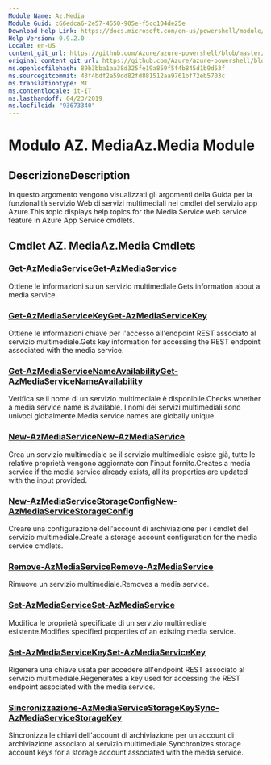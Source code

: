```yaml
---
Module Name: Az.Media
Module Guid: c66edca6-2e57-4550-905e-f5cc104de25e
Download Help Link: https://docs.microsoft.com/en-us/powershell/module/az.media
Help Version: 0.9.2.0
Locale: en-US
content_git_url: https://github.com/Azure/azure-powershell/blob/master/src/Media/Media/help/Az.Media.md
original_content_git_url: https://github.com/Azure/azure-powershell/blob/master/src/Media/Media/help/Az.Media.md
ms.openlocfilehash: 89b3bba1aa38d325fe19a859f5f4b845d1b9d53f
ms.sourcegitcommit: 43f4bdf2a59dd82fd881512aa9761bf72eb5703c
ms.translationtype: MT
ms.contentlocale: it-IT
ms.lasthandoff: 04/23/2019
ms.locfileid: "93673340"
---
```

# <span data-ttu-id="cdde5-101">Modulo AZ. Media</span><span class="sxs-lookup"><span data-stu-id="cdde5-101">Az.Media Module</span></span>
## <span data-ttu-id="cdde5-102">Descrizione</span><span class="sxs-lookup"><span data-stu-id="cdde5-102">Description</span></span>
<span data-ttu-id="cdde5-103">In questo argomento vengono visualizzati gli argomenti della Guida per la funzionalità servizio Web di servizi multimediali nei cmdlet del servizio app Azure.</span><span class="sxs-lookup"><span data-stu-id="cdde5-103">This topic displays help topics for the Media Service web service feature in Azure App Service cmdlets.</span></span>

## <span data-ttu-id="cdde5-104">Cmdlet AZ. Media</span><span class="sxs-lookup"><span data-stu-id="cdde5-104">Az.Media Cmdlets</span></span>
### [<span data-ttu-id="cdde5-105">Get-AzMediaService</span><span class="sxs-lookup"><span data-stu-id="cdde5-105">Get-AzMediaService</span></span>](Get-AzMediaService.md)
<span data-ttu-id="cdde5-106">Ottiene le informazioni su un servizio multimediale.</span><span class="sxs-lookup"><span data-stu-id="cdde5-106">Gets information about a media service.</span></span>

### [<span data-ttu-id="cdde5-107">Get-AzMediaServiceKey</span><span class="sxs-lookup"><span data-stu-id="cdde5-107">Get-AzMediaServiceKey</span></span>](Get-AzMediaServiceKey.md)
<span data-ttu-id="cdde5-108">Ottiene le informazioni chiave per l'accesso all'endpoint REST associato al servizio multimediale.</span><span class="sxs-lookup"><span data-stu-id="cdde5-108">Gets key information for accessing the REST endpoint associated with the media service.</span></span>

### [<span data-ttu-id="cdde5-109">Get-AzMediaServiceNameAvailability</span><span class="sxs-lookup"><span data-stu-id="cdde5-109">Get-AzMediaServiceNameAvailability</span></span>](Get-AzMediaServiceNameAvailability.md)
<span data-ttu-id="cdde5-110">Verifica se il nome di un servizio multimediale è disponibile.</span><span class="sxs-lookup"><span data-stu-id="cdde5-110">Checks whether a media service name is available.</span></span>
<span data-ttu-id="cdde5-111">I nomi dei servizi multimediali sono univoci globalmente.</span><span class="sxs-lookup"><span data-stu-id="cdde5-111">Media service names are globally unique.</span></span>

### [<span data-ttu-id="cdde5-112">New-AzMediaService</span><span class="sxs-lookup"><span data-stu-id="cdde5-112">New-AzMediaService</span></span>](New-AzMediaService.md)
<span data-ttu-id="cdde5-113">Crea un servizio multimediale se il servizio multimediale esiste già, tutte le relative proprietà vengono aggiornate con l'input fornito.</span><span class="sxs-lookup"><span data-stu-id="cdde5-113">Creates a media service if the media service already exists, all its properties are updated with the input provided.</span></span>

### [<span data-ttu-id="cdde5-114">New-AzMediaServiceStorageConfig</span><span class="sxs-lookup"><span data-stu-id="cdde5-114">New-AzMediaServiceStorageConfig</span></span>](New-AzMediaServiceStorageConfig.md)
<span data-ttu-id="cdde5-115">Creare una configurazione dell'account di archiviazione per i cmdlet del servizio multimediale.</span><span class="sxs-lookup"><span data-stu-id="cdde5-115">Create a storage account configuration for the media service cmdlets.</span></span>

### [<span data-ttu-id="cdde5-116">Remove-AzMediaService</span><span class="sxs-lookup"><span data-stu-id="cdde5-116">Remove-AzMediaService</span></span>](Remove-AzMediaService.md)
<span data-ttu-id="cdde5-117">Rimuove un servizio multimediale.</span><span class="sxs-lookup"><span data-stu-id="cdde5-117">Removes a media service.</span></span>

### [<span data-ttu-id="cdde5-118">Set-AzMediaService</span><span class="sxs-lookup"><span data-stu-id="cdde5-118">Set-AzMediaService</span></span>](Set-AzMediaService.md)
<span data-ttu-id="cdde5-119">Modifica le proprietà specificate di un servizio multimediale esistente.</span><span class="sxs-lookup"><span data-stu-id="cdde5-119">Modifies specified properties of an existing media service.</span></span>

### [<span data-ttu-id="cdde5-120">Set-AzMediaServiceKey</span><span class="sxs-lookup"><span data-stu-id="cdde5-120">Set-AzMediaServiceKey</span></span>](Set-AzMediaServiceKey.md)
<span data-ttu-id="cdde5-121">Rigenera una chiave usata per accedere all'endpoint REST associato al servizio multimediale.</span><span class="sxs-lookup"><span data-stu-id="cdde5-121">Regenerates a key used for accessing the REST endpoint associated with the media service.</span></span>

### [<span data-ttu-id="cdde5-122">Sincronizzazione-AzMediaServiceStorageKey</span><span class="sxs-lookup"><span data-stu-id="cdde5-122">Sync-AzMediaServiceStorageKey</span></span>](Sync-AzMediaServiceStorageKey.md)
<span data-ttu-id="cdde5-123">Sincronizza le chiavi dell'account di archiviazione per un account di archiviazione associato al servizio multimediale.</span><span class="sxs-lookup"><span data-stu-id="cdde5-123">Synchronizes storage account keys for a storage account associated with the media service.</span></span>

